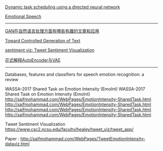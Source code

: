 [Dynamic task scheduling using a directed neural network](https://www.sciencedirect.com/science/article/pii/S0743731514001907)

[Emotional Speech](https://zenodo.org/record/1188976#.XE7OO1xKhnL)

---

[GAN在自然语言处理方面有哪些有趣的文章和应用](https://www.zhihu.com/question/54463527)

[Toward Controlled Generation of Text](https://arxiv.org/pdf/1703.00955.pdf)

[sentiment viz: Tweet Sentiment Visualization](https://www.csc2.ncsu.edu/faculty/healey/tweet_viz/tweet_app/)

[花式解释AutoEncoder与VAE](https://zhuanlan.zhihu.com/p/27549418)



--------------------------------------

Databases, features and classifiers for speech emotion recognition: a review





WASSA-2017 Shared Task on Emotion Intensity (EmoInt) WASSA-2017 Shared Task on Emotion Intensity (EmoInt) http://saifmohammad.com/WebPages/EmotionIntensity-SharedTask.html http://saifmohammad.com/WebPages/EmotionIntensity-SharedTask.html http://saifmohammad.com/WebPages/EmotionIntensity-SharedTask.html http://saifmohammad.com/WebPages/EmotionIntensity-SharedTask.html 
 
Tweet Sentiment Visualization https://www.csc2.ncsu.edu/faculty/healey/tweet_viz/tweet_app/ 
 
Paper : http://saifmohammad.com/WebPages/TweetEmotionIntensity-dataviz.html 
 

